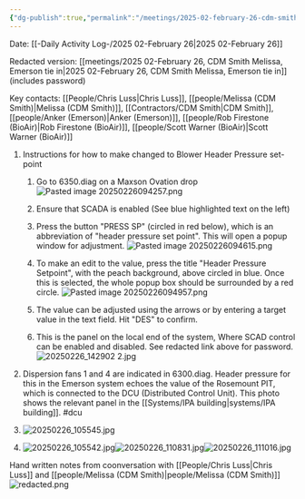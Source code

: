 ```yaml
---
{"dg-publish":true,"permalink":"/meetings/2025-02-february-26-cdm-smith-melissa-emerson-tie-in-public/","noteIcon":"","created":"2025-02-26T09:30:13.741-06:00"}
---
```


Date: [[-Daily Activity Log-/2025 02-February 26\|2025 02-February 26]]

Redacted version: [[meetings/2025 02-February 26, CDM Smith Melissa, Emerson tie in\|2025 02-February 26, CDM Smith Melissa, Emerson tie in]] (includes password)

Key contacts: [[People/Chris Luss\|Chris Luss]], [[people/Melissa (CDM Smith)\|Melissa (CDM Smith)]], [[Contractors/CDM Smith\|CDM Smith]], [[people/Anker (Emerson)\|Anker (Emerson)]], [[people/Rob Firestone (BioAir)\|Rob Firestone (BioAir)]], [[people/Scott Warner (BioAir)\|Scott Warner (BioAir)]]

 
1. Instructions for how to make changed to Blower Header Pressure set-point
	1. Go to 6350.diag on a Maxson Ovation drop ![Pasted image 20250226094257.png](/img/user/Pasted%20image%2020250226094257.png)
	2. Ensure that SCADA is enabled (See blue highlighted text on the left)
	3. Press the button "PRESS SP" (circled in red below), which is an abbreviation of "header pressure set point". This will open a popup window for adjustment. ![Pasted image 20250226094615.png](/img/user/Pasted%20image%2020250226094615.png)
	4. To make an edit to the value, press the title "Header Pressure Setpoint", with the peach background, above circled in blue. Once this is selected, the whole popup box should be surrounded by a red circle.
	   ![Pasted image 20250226094957.png](/img/user/Pasted%20image%2020250226094957.png) 
 
	5. The value can be adjusted using the arrows or by entering a target value in the text field. Hit "DES" to confirm. 
	6. This is the panel on the local end of the system, Where SCAD control can be enabled and disabled. See redacted link above for password. ![20250226_142902 2.jpg](/img/user/20250226_142902%202.jpg)

2. Dispersion fans 1 and 4 are indicated in 6300.diag. Header pressure for this in the Emerson system echoes the value of the Rosemount PIT, which is connected to the DCU (Distributed Control Unit). This photo shows the relevant panel in the [[Systems/IPA building\|systems/IPA building]]. #dcu
3. ![20250226_105545.jpg](/img/user/20250226_105545.jpg)
4. ![20250226_105542.jpg](/img/user/20250226_105542.jpg)![20250226_110831.jpg](/img/user/20250226_110831.jpg)![20250226_111016.jpg](/img/user/20250226_111016.jpg)

Hand written notes from coonversation with [[People/Chris Luss\|Chris Luss]] and [[people/Melissa (CDM Smith)\|people/Melissa (CDM Smith)]]
![redacted.png](/img/user/redacted.png)
